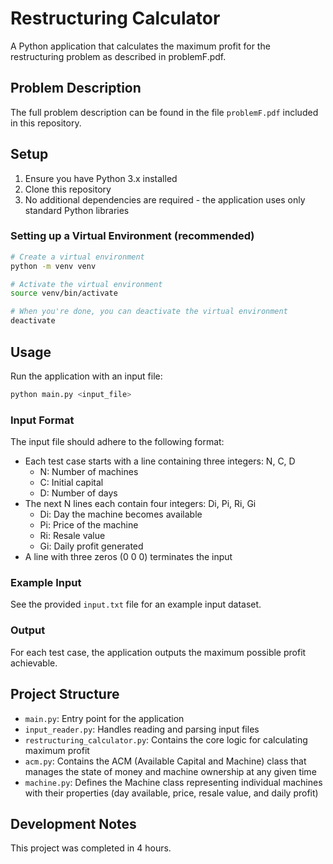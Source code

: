 # Restructuring Calculator

A Python application that calculates the maximum profit for the restructuring problem as described in problemF.pdf.

## Problem Description

The full problem description can be found in the file `problemF.pdf` included in this repository.

## Setup

1. Ensure you have Python 3.x installed
2. Clone this repository
3. No additional dependencies are required - the application uses only standard Python libraries

### Setting up a Virtual Environment (recommended)

```bash
# Create a virtual environment
python -m venv venv

# Activate the virtual environment
source venv/bin/activate

# When you're done, you can deactivate the virtual environment
deactivate
```

## Usage

Run the application with an input file:

```bash
python main.py <input_file>
```

### Input Format

The input file should adhere to the following format:

- Each test case starts with a line containing three integers: N, C, D
  - N: Number of machines
  - C: Initial capital
  - D: Number of days
- The next N lines each contain four integers: Di, Pi, Ri, Gi
  - Di: Day the machine becomes available
  - Pi: Price of the machine
  - Ri: Resale value
  - Gi: Daily profit generated
- A line with three zeros (0 0 0) terminates the input

### Example Input

See the provided `input.txt` file for an example input dataset.

### Output

For each test case, the application outputs the maximum possible profit achievable.

## Project Structure

- `main.py`: Entry point for the application
- `input_reader.py`: Handles reading and parsing input files
- `restructuring_calculator.py`: Contains the core logic for calculating maximum profit
- `acm.py`: Contains the ACM (Available Capital and Machine) class that manages the state of money and machine ownership at any given time
- `machine.py`: Defines the Machine class representing individual machines with their properties (day available, price, resale value, and daily profit)

## Development Notes

This project was completed in 4 hours.

